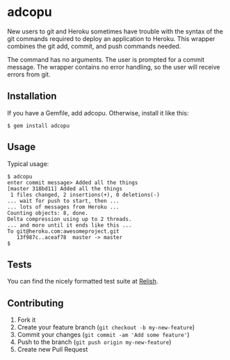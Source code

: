 # adcopu

New users to git and Heroku sometimes have trouble
with the syntax of the git commands required to deploy
an application to Heroku. This wrapper combines
the git add, commit, and push commands needed.

The command has no arguments. The user is prompted for a
commit message. The wrapper contains no error handling,
so the user will receive errors from git.

## Installation
If you have a Gemfile, add adcopu. Otherwise, install it like this:

    $ gem install adcopu

## Usage

Typical usage:

    $ adcopu
    enter commit message> Added all the things
    [master 318bd11] Added all the things
     1 files changed, 2 insertions(+), 0 deletions(-)
    ... wait for push to start, then ...
    ... lots of messages from Heroku ...
    Counting objects: 8, done.
    Delta compression using up to 2 threads.
    ... and more until it ends like this ...
    To git@heroku.com:awesomeproject.git
       13f987c..aceaf78  master -> master
    $

## Tests
You can find the nicely formatted test suite at
[Relish](http://relishapp.com/slothbear/adcopu).

## Contributing

1. Fork it
2. Create your feature branch (`git checkout -b my-new-feature`)
3. Commit your changes (`git commit -am 'Add some feature'`)
4. Push to the branch (`git push origin my-new-feature`)
5. Create new Pull Request
